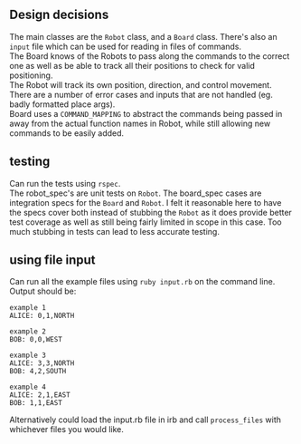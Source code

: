## Design decisions

The main classes are the `Robot` class, and a `Board` class. There's also an `input` file which can be used for reading in files of commands.  
The Board knows of the Robots to pass along the commands to the correct one as well as be able to track all their positions to check for valid positioning.  
The Robot will track its own position, direction, and control movement.  
There are a number of error cases and inputs that are not handled (eg. badly formatted place args).  
Board uses a `COMMAND_MAPPING` to abstract the commands being passed in away from the actual function names in Robot, while still allowing new commands to be easily added.

## testing

Can run the tests using `rspec`.  
The robot_spec's are unit tests on `Robot`. The board_spec cases are integration specs for the `Board` and `Robot`. I felt it reasonable here to have the specs cover both instead of stubbing the `Robot` as it does provide better test coverage as well as still being fairly limited in scope in this case. Too much stubbing in tests can lead to less accurate testing.

## using file input

Can run all the example files using `ruby input.rb` on the command line.  
Output should be:

```
example 1
ALICE: 0,1,NORTH

example 2
BOB: 0,0,WEST

example 3
ALICE: 3,3,NORTH
BOB: 4,2,SOUTH

example 4
ALICE: 2,1,EAST
BOB: 1,1,EAST
```

Alternatively could load the input.rb file in irb and call `process_files` with whichever files you would like.
